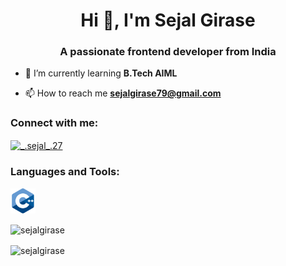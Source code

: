 <h1 align="center">Hi 👋, I'm Sejal Girase</h1>
<h3 align="center">A passionate frontend developer from India</h3>

- 🌱 I’m currently learning **B.Tech AIML**

- 📫 How to reach me **sejalgirase79@gmail.com**

<h3 align="left">Connect with me:</h3>
<p align="left">
<a href="https://instagram.com/_.sejal_.27" target="blank"><img align="center" src="https://raw.githubusercontent.com/rahuldkjain/github-profile-readme-generator/master/src/images/icons/Social/instagram.svg" alt="_.sejal_.27" height="30" width="40" /></a>
</p>

<h3 align="left">Languages and Tools:</h3>
<p align="left"> <a href="https://www.w3schools.com/cpp/" target="_blank" rel="noreferrer"> <img src="https://raw.githubusercontent.com/devicons/devicon/master/icons/cplusplus/cplusplus-original.svg" alt="cplusplus" width="40" height="40"/> </a> </p>

<p><img align="center" src="https://github-readme-stats.vercel.app/api/top-langs?username=sejalgirase&show_icons=true&locale=en&layout=compact" alt="sejalgirase" /></p>

<p><img align="center" src="https://github-readme-streak-stats.herokuapp.com/?user=sejalgirase&" alt="sejalgirase" /></p>


